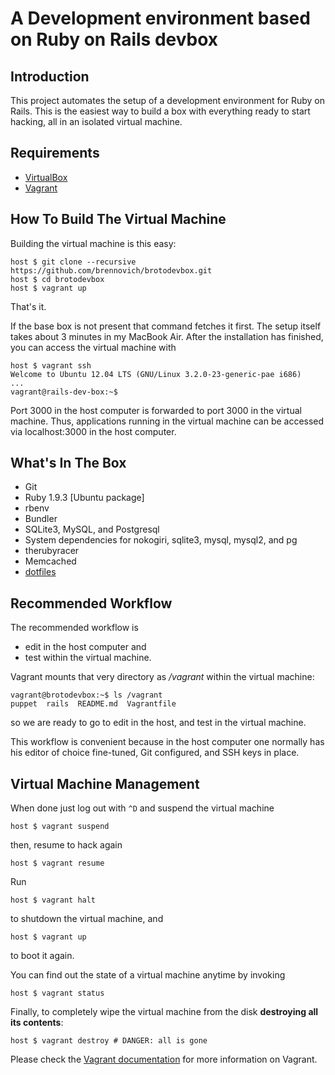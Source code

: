 # A Development environment based on Ruby on Rails devbox

## Introduction

This project automates the setup of a development environment for Ruby on Rails. This is the easiest way to build a box with everything ready to start hacking, all in an isolated virtual machine.

## Requirements

* [VirtualBox](https://www.virtualbox.org)
* [Vagrant](http://vagrantup.com)

## How To Build The Virtual Machine

Building the virtual machine is this easy:

    host $ git clone --recursive https://github.com/brennovich/brotodevbox.git
    host $ cd brotodevbox
    host $ vagrant up

That's it.

If the base box is not present that command fetches it first. The setup itself takes about 3 minutes in my MacBook Air. After the installation has finished, you can access the virtual machine with

    host $ vagrant ssh
    Welcome to Ubuntu 12.04 LTS (GNU/Linux 3.2.0-23-generic-pae i686)
    ...
    vagrant@rails-dev-box:~$

Port 3000 in the host computer is forwarded to port 3000 in the virtual machine. Thus, applications running in the virtual machine can be accessed via localhost:3000 in the host computer.

## What's In The Box

* Git
* Ruby 1.9.3 [Ubuntu package]
* rbenv
* Bundler
* SQLite3, MySQL, and Postgresql
* System dependencies for nokogiri, sqlite3, mysql, mysql2, and pg
* therubyracer
* Memcached
* [dotfiles](https://github.com/brennovich/dotfiles)

## Recommended Workflow

The recommended workflow is

* edit in the host computer and
* test within the virtual machine.

Vagrant mounts that very directory as _/vagrant_ within the virtual machine:

    vagrant@brotodevbox:~$ ls /vagrant
    puppet  rails  README.md  Vagrantfile

so we are ready to go to edit in the host, and test in the virtual machine.

This workflow is convenient because in the host computer one normally has his editor of choice fine-tuned, Git configured, and SSH keys in place.

## Virtual Machine Management

When done just log out with `^D` and suspend the virtual machine

    host $ vagrant suspend

then, resume to hack again

    host $ vagrant resume

Run

    host $ vagrant halt

to shutdown the virtual machine, and

    host $ vagrant up

to boot it again.

You can find out the state of a virtual machine anytime by invoking

    host $ vagrant status

Finally, to completely wipe the virtual machine from the disk **destroying all its contents**:

    host $ vagrant destroy # DANGER: all is gone

Please check the [Vagrant documentation](http://vagrantup.com/v1/docs/index.html) for more information on Vagrant.
